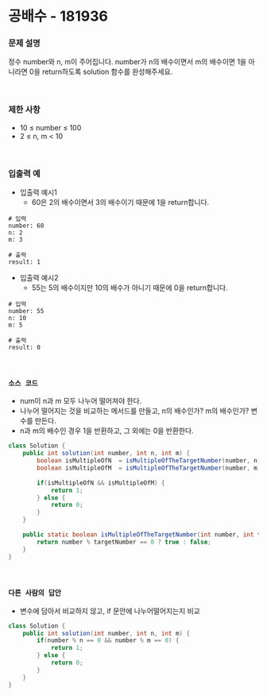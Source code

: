 # 공배수 - 181936

### 문제 설명

정수 number와 n, m이 주어집니다. number가 n의 배수이면서 m의 배수이면 1을 아니라면 0을 return하도록 solution 함수를 완성해주세요.  

<br/>

### 제한 사항

 - 10 ≤ number ≤ 100
 - 2 ≤ n, m < 10

<br/>

### 입출력 예

 - 입출력 예시1
    - 60은 2의 배수이면서 3의 배수이기 때문에 1을 return합니다.
```
# 입력
number: 60
n: 2
m: 3

# 출력
result: 1
```

 - 입출력 예시2
    - 55는 5의 배수이지만 10의 배수가 아니기 때문에 0을 return합니다.
```
# 입력
number: 55
n: 10
m: 5

# 출력
result: 0
```

<br/>

### `소스 코드`

 - num이 n과 m 모두 나누어 떨어져야 한다.
 - 나누어 떨어지는 것을 비교하는 메서드를 만들고, n의 배수인가? m의 배수인가? 변수를 만든다.
 - n과 m의 배수인 경우 1을 반환하고, 그 외에는 0을 반환한다.
```Java
class Solution {
    public int solution(int number, int n, int m) {
        boolean isMultipleOfN  = isMultipleOfTheTargetNumber(number, n);
        boolean isMultipleOfM  = isMultipleOfTheTargetNumber(number, m);
        
        if(isMultipleOfN && isMultipleOfM) {
            return 1;
        } else {
            return 0;
        }
    }
    
    public static boolean isMultipleOfTheTargetNumber(int number, int targetNumber) {
        return number % targetNumber == 0 ? true : false;
    }
}
```

<br/>

### `다른 사람의 답안`

 - 변수에 담아서 비교하지 않고, if 문안에 나누어떨어지는지 비교
```Java
class Solution {
    public int solution(int number, int n, int m) {
        if(number % n == 0 && number % m == 0) {
            return 1;
        } else {
            return 0;
        }
    }
}
```